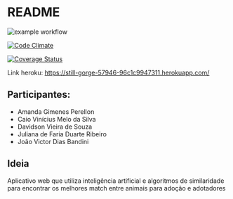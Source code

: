 # README
![example workflow](https://github.com/joaovictordiasdev/petmatch/actions/workflows/github-actions-demo.yml/badge.svg)

[![Code Climate](https://codeclimate.com/github/JoaoVictorDiasDev/PetMatch.png)](https://codeclimate.com/github/JoaoVictorDiasDev/PetMatch)

[![Coverage Status](https://coveralls.io/repos/github/JoaoVictorDiasDev/PetMatch/badge.svg?branch=main)](https://coveralls.io/github/JoaoVictorDiasDev/PetMatch?branch=main)

Link heroku:  https://still-gorge-57946-96c1c9947311.herokuapp.com/


## Participantes:

- Amanda Gimenes Perellon 
- Caio Vinícius Melo da Silva
- Davidson Vieira de Souza
- Juliana de Faria Duarte Ribeiro
- João Victor Dias Bandini

## Ideia 

Aplicativo web que utiliza inteligência artificial e algoritmos de similaridade para encontrar os melhores
match entre animais para adoção e adotadores
